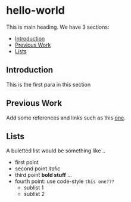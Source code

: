 # hello-world
This is main heading. We have 3 sections:
- [Introduction](#introduction)
- [Previous Work](#previous-work)
- [Lists](#lists)

## Introduction

This is the first para in this section
## Previous Work

Add some references and links such as this [one](http://www.sharjah.ac.ae).
## Lists
A buletted list would be something like ..
* first point
* second point *italic*
* third point **bold stuff** ...
* fourth point: use code-style `this one???`
  * sublist 1
  * sublist 2
